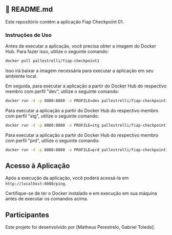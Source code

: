 ## 🚀 README.md

Este repositório contém a aplicação Fiap Checkpoint 01.

### Instruções de Uso

Antes de executar a aplicação, você precisa obter a imagem do Docker Hub. Para fazer isso, utilize o seguinte comando:

```bash
docker pull pallestrelli/fiap-checkpoint1
```

Isso irá baixar a imagem necessária para executar a aplicação em seu ambiente local.

Em seguida, para executar a aplicação a partir do Docker Hub do respectivo membro com perfil "dev", utilize o seguinte comando:

```bash
docker run -d -p 8080:8080 -e PROFILE=dev pallestrelli/fiap-checkpoint1
```

Para executar a aplicação a partir do Docker Hub do respectivo membro com perfil "stg", utilize o seguinte comando:

```bash
docker run -d -p 8080:8080 -e PROFILE=stg pallestrelli/fiap-checkpoint1
```

Para executar a aplicação a partir do Docker Hub do respectivo membro com perfil "prd", utilize o seguinte comando:

```bash
docker run -d -p 8080:8080 -e PROFILE=prd pallestrelli/fiap-checkpoint1
```

## Acesso à Aplicação
Após a execução da aplicação, você poderá acessá-la em `http://localhost:8080/ping`.

Certifique-se de ter o Docker instalado e em execução em sua máquina antes de executar os comandos acima.

## Participantes

Este projeto foi desenvolvido por [Matheus Perestrelo, Gabriel Toledo].

